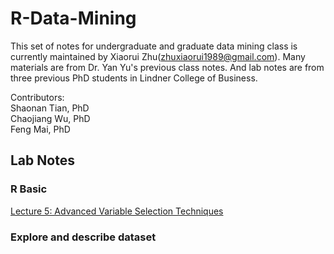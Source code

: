 # R-Data-Mining

This set of notes for undergraduate and graduate data mining class is currently maintained by Xiaorui Zhu(zhuxiaorui1989@gmail.com). Many materials are from Dr. Yan Yu's previous class notes. And lab notes are from three previous PhD students in Lindner College of Business.  

Contributors:  
Shaonan Tian, PhD  
Chaojiang Wu, PhD  
Feng Mai, PhD

## Lab Notes

### R Basic

[Lecture 5: Advanced Variable Selection Techniques](VS.html)

### Explore and describe dataset
